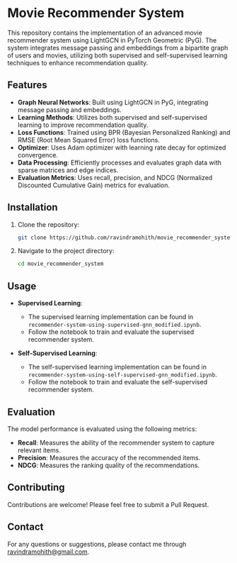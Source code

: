 # Movie Recommender System

This repository contains the implementation of an advanced movie recommender system using LightGCN in PyTorch Geometric (PyG). The system integrates message passing and embeddings from a bipartite graph of users and movies, utilizing both supervised and self-supervised learning techniques to enhance recommendation quality.

## Features

- **Graph Neural Networks**: Built using LightGCN in PyG, integrating message passing and embeddings.
- **Learning Methods**: Utilizes both supervised and self-supervised learning to improve recommendation quality.
- **Loss Functions**: Trained using BPR (Bayesian Personalized Ranking) and RMSE (Root Mean Squared Error) loss functions.
- **Optimizer**: Uses Adam optimizer with learning rate decay for optimized convergence.
- **Data Processing**: Efficiently processes and evaluates graph data with sparse matrices and edge indices.
- **Evaluation Metrics**: Uses recall, precision, and NDCG (Normalized Discounted Cumulative Gain) metrics for evaluation.

## Installation

1. Clone the repository:
   ```sh
   git clone https://github.com/ravindramohith/movie_recommender_system.git
   ```
2. Navigate to the project directory:
   ```sh
   cd movie_recommender_system
   ```

## Usage

- **Supervised Learning**: 
  - The supervised learning implementation can be found in `recommender-system-using-supervised-gnn_modified.ipynb`.
  - Follow the notebook to train and evaluate the supervised recommender system.

- **Self-Supervised Learning**:
  - The self-supervised learning implementation can be found in `recommender-system-using-self-supervised-gnn_modified.ipynb`.
  - Follow the notebook to train and evaluate the self-supervised recommender system.

## Evaluation

The model performance is evaluated using the following metrics:
- **Recall**: Measures the ability of the recommender system to capture relevant items.
- **Precision**: Measures the accuracy of the recommended items.
- **NDCG**: Measures the ranking quality of the recommendations.

## Contributing

Contributions are welcome! Please feel free to submit a Pull Request.

## Contact

For any questions or suggestions, please contact me through [ravindramohith@gmail.com](https://github.com/ravindramohith).